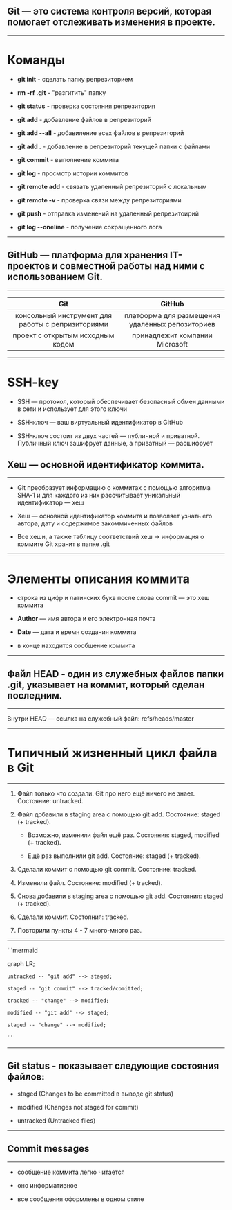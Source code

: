 ## Git — это система контроля версий, которая помогает отслеживать изменения в проекте.

---

# Команды

* __git init__ - сделать папку репрезиторием

* __rm -rf .git__ - "разгитить" папку

* __git status__ - проверка состояния репрезитория

* __git add__ - добавление файлов в репрезиторий 

* __git add --all__ - добавиление всех файлов в репрезиторий 

* __git add .__ - добавление в репрезиторий текущей папки с файлами 

* __git commit__ - выполнение коммита

* __git log__ - просмотр истории коммитов

* __git remote add__ - связать удаленный репрезиторий с локальным

* __git remote -v__ - проверка связи между репрезиториями 

* __git push__ - отправка изменений на удаленный репрезитоирий 

* __git log --oneline__ - получение сокращенного лога

---

## GitHub — платформа для хранения IT-проектов и совместной работы над ними с использованием Git.

---

|Git                                               |GitHub                                           |
|:------------------------------------------------:|:-----------------------------------------------:|
|консольный инструмент для работы с репризиториями |платформа для размещения удалённых репозиториев  |
|проект с открытым исходным кодом                  |принадлежит компании Microsoft                   |

---

# SSH-key

* SSH — протокол, который обеспечивает безопасный обмен данными в сети и использует для этого ключи

* SSH-ключ — ваш виртуальный идентификатор в GitHub

* SSH-ключ состоит из двух частей — публичной и приватной. Публичный ключ зашифрует данные, а приватный — расшифрует


## Хеш — основной идентификатор коммита.

---

* Git преобразует информацию о коммитах с помощью алгоритма SHA-1 и для каждого из них рассчитывает уникальный идентификатор — хеш

* Хеш — основной идентификатор коммита и позволяет узнать его автора, дату и содержимое закоммиченных файлов

* Все хеши, а также таблицу соответствий хеш → информация о коммите Git хранит в папке .git

---

# Элементы описания коммита 

* строка из цифр и латинских букв после слова commit — это хеш коммита

* __Author__ — имя автора и его электронная почта

* __Date__ — дата и время создания коммита

* в конце находится сообщение коммита

---

## Файл HEAD - один из служебных файлов папки .git, указывает на коммит, который сделан последним.

---

Внутри HEAD — ссылка на служебный файл: refs/heads/master

---

# Типичный жизненный цикл файла в Git

---

1. Файл только что создали. Git про него ещё ничего не знает. Состояние: untracked.

2. Файл добавили в staging area с помощью git add. Состояние: staged (+ tracked).

	* Возможно, изменили файл ещё раз. Состояния: staged, modified (+ tracked).

	* Ещё раз выполнили git add. Состояние: staged (+ tracked).

3. Сделали коммит с помощью git commit. Состояние: tracked.

4. Изменили файл. Состояние: modified (+ tracked).

5. Снова добавили в staging area с помощью git add. Состояния: staged (+ tracked).

6. Сделали коммит. Состояния: tracked.

7. Повторили пункты 4 - 7 много-много раз.

---


'''mermaid

graph LR;

	untracked -- "git add" --> staged;

	staged -- "git commit" --> tracked/comitted;

	tracked -- "change" --> modified;

	modified -- "git add" --> staged;

	staged -- "change" --> modified;

'''

---

## Git status - показывает следующие состояния файлов:

* staged (Changes to be committed в выводе git status)

* modified (Changes not staged for commit)

* untracked (Untracked files)

---

## Commit messages 

---

* сообщение коммита легко читается

* оно информативное

* все сообщения оформлены в одном стиле


